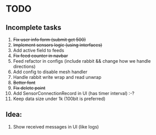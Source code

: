 # TODO

## Incomplete tasks
1. ~~Fix user info form (submit get 500)~~
2. ~~Implement sensors logic (using interfaces)~~
3. Add active field to feeds
4. ~~Fix feed counter in navbar~~
5. Feed refactor in configs (include rabbit && change how we handle directions)
6. Add config to disable mesh handler
7. Handle rabbit write wrap and read unwrap
8. ~~Better font~~
9. ~~Fix delete point~~
10. Add SensorConnectionRecord in UI (has timer interval) :-?
11. Keep data size under 1k (100bit is preferred)

## Idea:
1. Show received messages in UI (like logs)
